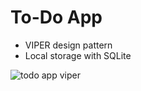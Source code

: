 # To-Do App

  - VIPER design pattern
  - Local storage with SQLite
  
  
![todo app viper](https://user-images.githubusercontent.com/59265478/187935901-b8dc0f97-6f9d-4cee-9d89-1d59bb4cb2ab.gif)
